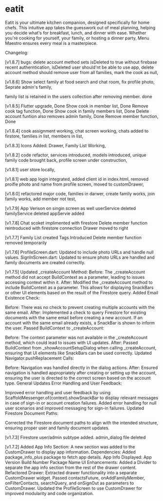 # eatit
Eatit is your ultimate kitchen companion, designed specifically for home chefs. 
This intuitive app takes the guesswork out of meal planning, helping you decide what's for breakfast, lunch, and dinner with ease.
Whether you're cooking for yourself, your family, or hosting a dinner party, Menu Maestro ensures every meal is a masterpiece.

Changelog:


[v1.8.7]
bugs:
delete account method sets isDeleted to true without firebase recent autherntication,
isDeleted user should'nt be able to use app,
delete account method should remove user from all families, mark the cook as null,

[v1.8.6]
Show select family at food search and chat room,
fix profile photo,
Seprate admin's family,

family list is retained in the users collection after removing member. done


[v1.8.5]
Flutter upgrade, Done
Show cook in member list, Done
Remove cook tag function, Done
Show cook in family members list, Done
Delete account funtion also removes admin family, Done
Remove member function, Done


[v1.8.4]
cook assignment working,
chat screen working,
chats added to firstore,
families in list,
members in list,


[v1.8.3]
Icons Added: Drawer,
Family List Working,


[v1.8.2]
code refactor,
services introduced,
models introduced,
unique family code brought back,
profile screen under construction,


[v1.8.1]
user store locally,


[v1.8.1]
web app login integrated,
added client id in index.html,
removed proifle photo and name from profile screen,
moved to customDrawer,


[v1.8.0]
refactored major code,
families in darwer,
create family works,
join family works,
add member not test,


[v1.7.9]
App Verison on singin screen as well
userService deleted
familyService deleted
appServie added


[v1.7.8]
Chat scoket implimented with firestore
Delete member function reintroduced with firestore connection
Drawer moved to right


[v1.7.7]
Family List created
Tags Introduced
Delete member function removed temporarily


[v1.7.6]
ProfileScreen.dart: Updated to include photo URLs and handle null values.
SignInScreen.dart: Updated to ensure photo URLs are handled and family documents are created correctly.


[v1.7.5]
Updated _createAccount Method:
Before: The _createAccount method did not accept BuildContext as a parameter, leading to issues accessing context within it.
After: Modified the _createAccount method to include BuildContext as a parameter. This allows for displaying SnackBars or other UI elements based on the result of the Firestore query.
Added Email Existence Check:

Before: There was no check to prevent creating multiple accounts with the same email.
After: Implemented a check to query Firestore for existing documents with the same email before creating a new account. If an account with the same email already exists, a SnackBar is shown to inform the user.
Passed BuildContext to _createAccount:

Before: The context parameter was not available in the _createAccount method, which could lead to issues with UI updates.
After: Passed BuildContext from _showAccountSetupDialog when calling _createAccount, ensuring that UI elements like SnackBars can be used correctly.
Updated Navigator.pushReplacement Calls:

Before: Navigation was handled directly in the dialog actions.
After: Ensured navigation is handled appropriately after creating or setting up the account, ensuring the user is directed to the correct screen based on the account type.
General Updates
Error Handling and User Feedback:

Improved error handling and user feedback by using ScaffoldMessenger.of(context).showSnackBar to display relevant messages in case of sign-in or account creation failures.
Added error handling for null user scenarios and improved messaging for sign-in failures.
Updated Firestore Document Paths:

Corrected the Firestore document paths to align with the intended structure, ensuring proper user and family document updates.


[v1.7.3]
Firestore user/admin subtype added.
admin_dialog file deleted


[v1.7.2]
Added App Info Section: A new section was added to the CustomDrawer to display app information.
Dependencies: Added package_info_plus package to fetch app details.
App Info Displayed:
App Version
Build Number
Package Name
UI Enhancements:
Added a Divider to separate the app info section from the rest of the drawer content.
Refactored Drawer:
Extracted drawer functionality into a separate CustomDrawer widget.
Passed contactsFuture, onAddFamilyMember, onFilterContacts, searchQuery, and onSignOut as parameters to CustomDrawer.
Updated the ProfileScreen to use CustomDrawer for improved modularity and code organization.
